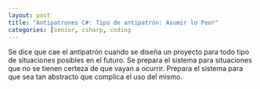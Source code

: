 ```yaml
---
layout: post
title: "Antipatrones C#: Tipo de antipatrón: Asumir lo Peor"
categories: [senior, csharp, coding
---
```


Se dice que cae el antipatrón cuando se diseña un proyecto <!--more-->para todo tipo de situaciones posibles en el futuro. Se prepara el sistema para situaciones que no se tienen certeza de que vayan a ocurrir. Prepara el sistema para que sea tan abstracto que complica el uso del mismo.
